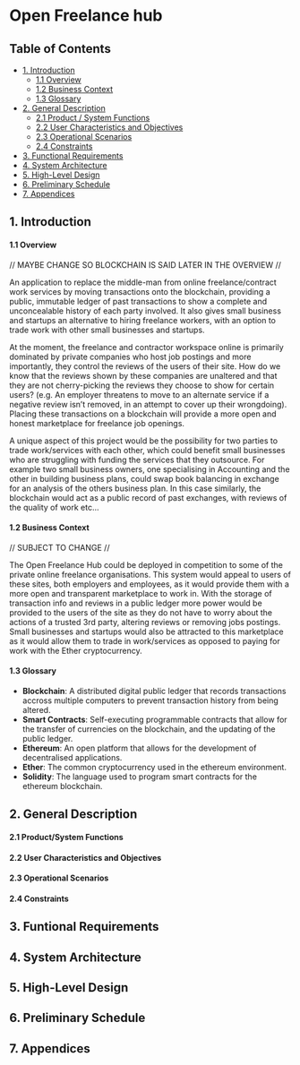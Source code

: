 # Open Freelance hub


## Table of Contents
* [1. Introduction](#1-introduction)
    * [1.1 Overview](#11-overview)
    * [1.2 Business Context](#12-business-context)
    * [1.3 Glossary](#13-glossary)
* [2. General Description](#2-general-description)
    * [2.1 Product / System Functions](#2-productsystem-functions)
    * [2.2 User Characteristics and Objectives](#22-user-characteristics-and-objectives)
    * [2.3 Operational Scenarios](#23-operational-scenarios)
    * [2.4 Constraints](#24-constraints)
* [3. Functional Requirements](#3-funtional-requirements)
* [4. System Architecture](#4-system-architecture)
* [5. High-Level Design](#5-high-level-design)
* [6. Preliminary Schedule](#6-preliminary-schedule)
* [7. Appendices](#7-appendices)


## 1. Introduction

#### 1.1 Overview

// MAYBE CHANGE SO BLOCKCHAIN IS SAID LATER IN THE OVERVIEW //

An application to replace the middle-man from online freelance/contract work services by moving transactions onto the blockchain, providing a public, immutable ledger of past transactions to show a complete and unconcealable history of each party involved. It also gives small business and startups an alternative to hiring freelance workers, with an option to trade work with other small businesses and startups.

At the moment, the freelance and contractor workspace online is primarily dominated by private companies who host job postings and more importantly, they control the reviews of the users of their site. How do we know that the reviews shown by these companies are unaltered and that they are not cherry-picking the reviews they choose to show for certain users? (e.g. An employer threatens to move to an alternate service if a negative review isn’t removed, in an attempt to cover up their wrongdoing). Placing these transactions on a blockchain will provide a more open and honest marketplace for freelance job openings.

A unique aspect of this project would be the possibility for two parties to trade work/services with each other, which could benefit small businesses who are struggling with funding the services that they outsource. For example two small business owners, one specialising in Accounting and the other in building business plans, could swap book balancing in exchange for an analysis of the others business plan. In this case similarly, the blockchain would act as a public record of past exchanges, with reviews of the quality of work etc...


#### 1.2 Business Context

// SUBJECT TO CHANGE //

The Open Freelance Hub could be deployed in competition to some of the private online freelance organisations. This system would appeal to users of these sites, both employers and employees, as it would provide them with a more open and transparent marketplace to work in. With the storage of transaction info and reviews in a public ledger more power would be provided to the users of the site as they do not have to worry about the actions of a trusted 3rd party, altering reviews or removing jobs postings. Small businesses and startups would also be attracted to this marketplace as it would allow them to trade in work/services as opposed to paying for work with the Ether cryptocurrency.

#### 1.3 Glossary
- **Blockchain**: A distributed digital public ledger that records transactions accross multiple computers to prevent transaction history from being altered.
- **Smart Contracts**: Self-executing programmable contracts that allow for the transfer of currencies on the blockchain, and the updating of the public ledger.
- **Ethereum**: An open platform that allows for the development of decentralised applications.
- **Ether**: The common cryptocurrency used in the ethereum environment.
- **Solidity**: The language used to program smart contracts for the ethereum blockchain.


## 2. General Description

#### 2.1 Product/System Functions

#### 2.2 User Characteristics and Objectives

#### 2.3 Operational Scenarios

#### 2.4 Constraints

## 3. Funtional Requirements

## 4. System Architecture

## 5. High-Level Design

## 6. Preliminary Schedule

## 7. Appendices
